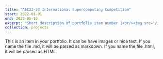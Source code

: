 ```yaml
---
title: "ASC22-23 International Supercomputing Competition"
start: 2022-01-01
end: 2023-05-10
excerpt: "Short description of portfolio item number 1<br/><img src='/images/projects/ASC22-23-group-photo1.jpg' width='400' />"
collection: projects
---
```


This is an item in your portfolio. It can be have images or nice text. If you name the file .md, it will be parsed as markdown. If you name the file .html, it will be parsed as HTML. 